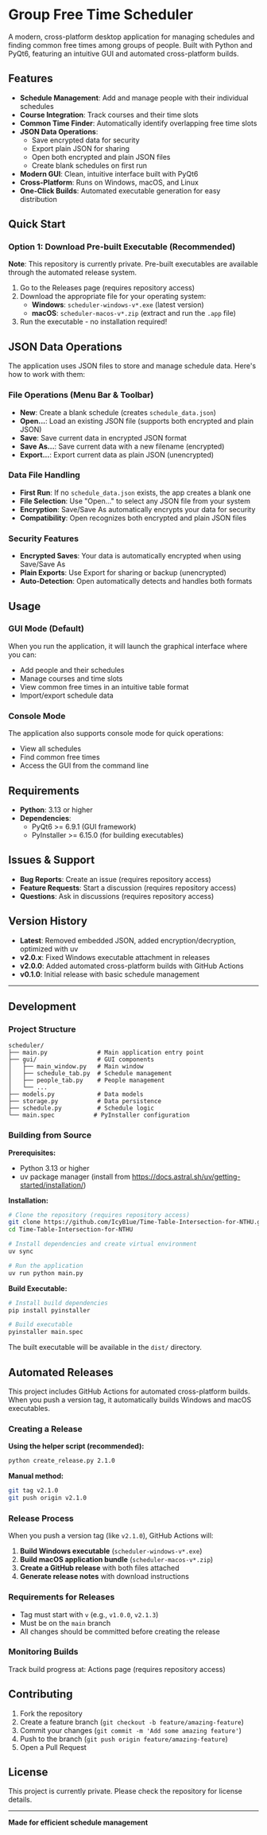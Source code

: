 # Group Free Time Scheduler

A modern, cross-platform desktop application for managing schedules and finding common free times among groups of people. Built with Python and PyQt6, featuring an intuitive GUI and automated cross-platform builds.

## Features

- **Schedule Management**: Add and manage people with their individual schedules
- **Course Integration**: Track courses and their time slots
- **Common Time Finder**: Automatically identify overlapping free time slots
- **JSON Data Operations**: 
  - Save encrypted data for security
  - Export plain JSON for sharing
  - Open both encrypted and plain JSON files
  - Create blank schedules on first run
- **Modern GUI**: Clean, intuitive interface built with PyQt6
- **Cross-Platform**: Runs on Windows, macOS, and Linux
- **One-Click Builds**: Automated executable generation for easy distribution

## Quick Start

### Option 1: Download Pre-built Executable (Recommended)

**Note**: This repository is currently private. Pre-built executables are available through the automated release system.

1. Go to the Releases page (requires repository access)
2. Download the appropriate file for your operating system:
   - **Windows**: `scheduler-windows-v*.exe` (latest version)
   - **macOS**: `scheduler-macos-v*.zip` (extract and run the `.app` file)
3. Run the executable - no installation required!

## JSON Data Operations

The application uses JSON files to store and manage schedule data. Here's how to work with them:

### **File Operations (Menu Bar & Toolbar)**
- **New**: Create a blank schedule (creates `schedule_data.json`)
- **Open...**: Load an existing JSON file (supports both encrypted and plain JSON)
- **Save**: Save current data in encrypted JSON format
- **Save As...**: Save current data with a new filename (encrypted)
- **Export...**: Export current data as plain JSON (unencrypted)

### **Data File Handling**
- **First Run**: If no `schedule_data.json` exists, the app creates a blank one
- **File Selection**: Use "Open..." to select any JSON file from your system
- **Encryption**: Save/Save As automatically encrypts your data for security
- **Compatibility**: Open recognizes both encrypted and plain JSON files

### **Security Features**
- **Encrypted Saves**: Your data is automatically encrypted when using Save/Save As
- **Plain Exports**: Use Export for sharing or backup (unencrypted)
- **Auto-Detection**: Open automatically detects and handles both formats

## Usage

### GUI Mode (Default)
When you run the application, it will launch the graphical interface where you can:
- Add people and their schedules
- Manage courses and time slots
- View common free times in an intuitive table format
- Import/export schedule data

### Console Mode
The application also supports console mode for quick operations:
- View all schedules
- Find common free times
- Access the GUI from the command line

## Requirements

- **Python**: 3.13 or higher
- **Dependencies**:
  - PyQt6 >= 6.9.1 (GUI framework)
  - PyInstaller >= 6.15.0 (for building executables)

## Issues & Support

- **Bug Reports**: Create an issue (requires repository access)
- **Feature Requests**: Start a discussion (requires repository access)
- **Questions**: Ask in discussions (requires repository access)

## Version History

- **Latest**: Removed embedded JSON, added encryption/decryption, optimized with uv
- **v2.0.x**: Fixed Windows executable attachment in releases
- **v2.0.0**: Added automated cross-platform builds with GitHub Actions
- **v0.1.0**: Initial release with basic schedule management

---

## Development

### Project Structure
```
scheduler/
├── main.py              # Main application entry point
├── gui/                 # GUI components
│   ├── main_window.py   # Main window
│   ├── schedule_tab.py  # Schedule management
│   ├── people_tab.py    # People management
│   └── ...
├── models.py            # Data models
├── storage.py           # Data persistence
├── schedule.py          # Schedule logic
└── main.spec           # PyInstaller configuration
```

### Building from Source

**Prerequisites:**
- Python 3.13 or higher
- uv package manager (install from https://docs.astral.sh/uv/getting-started/installation/)

**Installation:**
```bash
# Clone the repository (requires repository access)
git clone https://github.com/IcyB1ue/Time-Table-Intersection-for-NTHU.git
cd Time-Table-Intersection-for-NTHU

# Install dependencies and create virtual environment
uv sync

# Run the application
uv run python main.py
```

**Build Executable:**
```bash
# Install build dependencies
pip install pyinstaller

# Build executable
pyinstaller main.spec
```

The built executable will be available in the `dist/` directory.

## Automated Releases

This project includes GitHub Actions for automated cross-platform builds. When you push a version tag, it automatically builds Windows and macOS executables.

### Creating a Release

**Using the helper script (recommended):**
```bash
python create_release.py 2.1.0
```

**Manual method:**
```bash
git tag v2.1.0
git push origin v2.1.0
```

### Release Process

When you push a version tag (like `v2.1.0`), GitHub Actions will:

1. **Build Windows executable** (`scheduler-windows-v*.exe`)
2. **Build macOS application bundle** (`scheduler-macos-v*.zip`)
3. **Create a GitHub release** with both files attached
4. **Generate release notes** with download instructions

### Requirements for Releases

- Tag must start with `v` (e.g., `v1.0.0`, `v2.1.3`)
- Must be on the `main` branch
- All changes should be committed before creating the release

### Monitoring Builds

Track build progress at: Actions page (requires repository access)

## Contributing

1. Fork the repository
2. Create a feature branch (`git checkout -b feature/amazing-feature`)
3. Commit your changes (`git commit -m 'Add some amazing feature'`)
4. Push to the branch (`git push origin feature/amazing-feature`)
5. Open a Pull Request

## License

This project is currently private. Please check the repository for license details.

---

**Made for efficient schedule management**